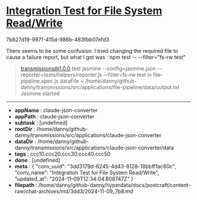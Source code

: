 # [Integration Test for File System Read/Write](https://claude.ai/chat/3dd3179d-6245-4d43-8128-18bbff1ac80c)

7b827d19-9971-415d-986b-483fbb07efd3

There seems to be some confusion. I tried changing the required file to cause a failure report, but what I got was :
npm test -- --filter="fs-rw test"
> transmissions@1.0.0 test
> jasmine --config=jasmine.json --reporter=tests/helpers/reporter.js --filter=fs-rw test
in file-pipeline.spec.js dataFile = /home/danny/github-danny/transmissions/src/applications/file-pipeline/data/output.txt
Jasmine started

---

* **appName** : claude-json-converter
* **appPath** : claude-json-converter
* **subtask** : [undefined]
* **rootDir** : /home/danny/github-danny/transmissions/src/applications/claude-json-converter
* **dataDir** : /home/danny/github-danny/transmissions/src/applications/claude-json-converter/data
* **tags** : ccc10.ccc20.ccc30.ccc40.ccc50
* **done** : [undefined]
* **meta** : {
  "conv_uuid": "3dd3179d-6245-4d43-8128-18bbff1ac80c",
  "conv_name": "Integration Test for File System Read/Write",
  "updated_at": "2024-11-09T12:34:04.808747Z"
}
* **filepath** : /home/danny/github-danny/hyperdata/docs/postcraft/content-raw/chat-archives/md/3dd3/2024-11-09_7b8.md